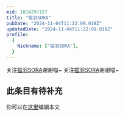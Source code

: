 ```yaml
---
mid: 1014297157
title: "猫羽SORA"
pubDate: "2024-11-04T11:22:09.018Z"
updatedDate: "2024-11-04T11:22:09.018Z"
profile:
  {
    Nickname: ["猫羽SORA"],
  }
---
```


关注[猫羽SORA](https://space.bilibili.com/1014297157)谢谢喵~ 关注[猫羽SORA](https://space.bilibili.com/1014297157)谢谢喵~

## 此条目有待补充
你可以在[这里](https://github.com/Yuhanawa/VTuber.ICU-Content/edit/master/v/猫羽SORA/index.md)编辑本文
